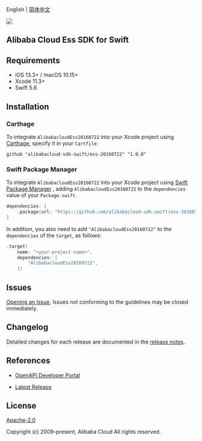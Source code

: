 English | [简体中文](README-CN.md)

![](https://aliyunsdk-pages.alicdn.com/icons/AlibabaCloud.svg)

## Alibaba Cloud Ess SDK for Swift

## Requirements

- iOS 13.3+ / macOS 10.15+
- Xcode 11.3+
- Swift 5.6

## Installation

### Carthage

To integrate `AlibabacloudEss20160722` into your Xcode project using [Carthage](https://github.com/Carthage/Carthage), specify it in your `Cartfile`:

```ogdl
github "alibabacloud-sdk-swift/ess-20160722" "1.0.0"
```

### Swift Package Manager

To integrate `AlibabacloudEss20160722` into your Xcode project using [Swift Package Manager](https://swift.org/package-manager/) , adding `AlibabacloudEss20160722` to the `dependencies` value of your `Package.swift`.

```swift
dependencies: [
    .package(url: "https://github.com/alibabacloud-sdk-swift/ess-20160722.git", from: "1.0.0")
]
```

In addition, you also need to add `"AlibabacloudEss20160722"` to the `dependencies` of the `target`, as follows:

```swift
.target(
    name: "<your-project-name>",
    dependencies: [
        "AlibabacloudEss20160722",
    ])
```

## Issues

[Opening an Issue](https://github.com/alibabacloud-sdk-swift/ess-20160722/issues/new), Issues not conforming to the guidelines may be closed immediately.

## Changelog

Detailed changes for each release are documented in the [release notes](./ChangeLog.txt).

## References

* [OpenAPI Developer Portal](https://next.api.alibabacloud.com/home)
- [Latest Release](https://github.com/alibabacloud-sdk-swift/ess-20160722)

## License

[Apache-2.0](http://www.apache.org/licenses/LICENSE-2.0)

Copyright (c) 2009-present, Alibaba Cloud All rights reserved.
